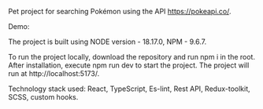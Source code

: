 Pet project for searching Pokémon using the API https://pokeapi.co/.

Demo:

The project is built using NODE version - 18.17.0, NPM - 9.6.7.

To run the project locally, download the repository and run npm i in the root. After installation, execute npm run dev to start the project. The project will run at http://localhost:5173/.

Technology stack used: React, TypeScript, Es-lint, Rest API, Redux-toolkit, SCSS, custom hooks.
